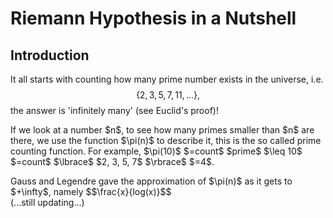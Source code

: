 # Riemann Hypothesis in a Nutshell

## Introduction
It all starts with counting how many prime number exists in the universe, i.e. $$\lbrace 2, 3, 5, 7, 11, ... \rbrace,$$
the answer is 'infinitely many' (see Euclid's proof)!
<p/>
If we look at a number $n$, to see how many primes smaller than $n$ are there, we use the function $\pi(n)$ to describe it, this is the so called prime counting function. For example, $\pi(10)$ $=count$ $prime$ $\leq 10$ $=count$ $\lbrace$ $2, 3, 5, 7$ $\rbrace$ $=4$.
<p/>
Gauss and Legendre gave the approximation of $\pi(n)$ as it gets to $+\infty$, namely $$\frac{x}{log(x)}$$
<br/>
(...still updating...)
